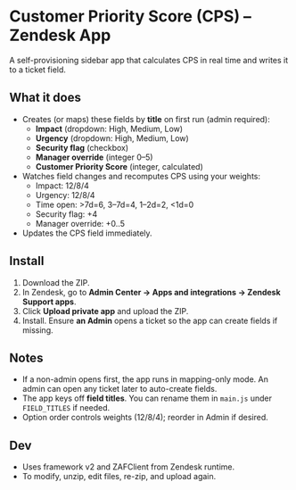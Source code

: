 # Customer Priority Score (CPS) – Zendesk App

A self-provisioning sidebar app that calculates CPS in real time and writes it to a ticket field.

## What it does
- Creates (or maps) these fields by **title** on first run (admin required):
  - **Impact** (dropdown: High, Medium, Low)
  - **Urgency** (dropdown: High, Medium, Low)
  - **Security flag** (checkbox)
  - **Manager override** (integer 0–5)
  - **Customer Priority Score** (integer, calculated)
- Watches field changes and recomputes CPS using your weights:
  - Impact: 12/8/4
  - Urgency: 12/8/4
  - Time open: >7d=6, 3–7d=4, 1–2d=2, <1d=0
  - Security flag: +4
  - Manager override: +0..5
- Updates the CPS field immediately.

## Install
1. Download the ZIP.
2. In Zendesk, go to **Admin Center → Apps and integrations → Zendesk Support apps**.
3. Click **Upload private app** and upload the ZIP.
4. Install. Ensure **an Admin** opens a ticket so the app can create fields if missing.

## Notes
- If a non-admin opens first, the app runs in mapping-only mode. An admin can open any ticket later to auto-create fields.
- The app keys off **field titles**. You can rename them in `main.js` under `FIELD_TITLES` if needed.
- Option order controls weights (12/8/4); reorder in Admin if desired.

## Dev
- Uses framework v2 and ZAFClient from Zendesk runtime.
- To modify, unzip, edit files, re-zip, and upload again.
